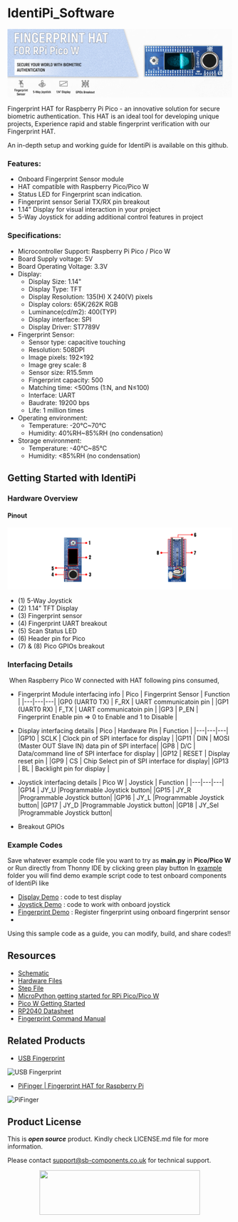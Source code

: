 # IdentiPi_Software

<img src="https://github.com/sbcshop/IdentiPi_Software/blob/main/images/IdentiPi_banner.jpg">

Fingerprint HAT for Raspberry Pi Pico - an innovative solution for secure biometric authentication. This HAT is an ideal tool for developing unique projects, Experience rapid and stable fingerprint verification with our Fingerprint HAT.

An in-depth setup and working guide for IdentiPi is available on this github. 

### Features:
- Onboard Fingerprint Sensor module
- HAT compatible with Raspberry Pico/Pico W 
- Status LED for Fingerprint scan indication.
- Fingerprint sensor Serial TX/RX pin breakout 
- 1.14” Display for visual interaction in your project
- 5-Way Joystick for adding additional control features in project


### Specifications:
- Microcontroller Support: Raspberry Pi Pico / Pico W
- Board Supply voltage: 5V
- Board Operating Voltage: 3.3V
- Display:
 	* Display Size: 1.14"
 	* Display Type: TFT
 	* Display Resolution:  135(H) X 240(V) pixels
 	* Display colors: 65K/262K RGB
 	* Luminance(cd/m2): 400(TYP)
 	* Display interface: SPI
 	* Display Driver: ST7789V
- Fingerprint Sensor:
  * Sensor type: capacitive touching
  * Resolution: 508DPI
  * Image pixels: 192×192
  * Image grey scale: 8
  * Sensor size: R15.5mm
  * Fingerprint capacity: 500
  * Matching time: <500ms (1:N, and N≤100)
  * Interface: UART
  * Baudrate: 19200 bps
  * Life: 1 million times
- Operating environment:
 	* Temperature: -20°C~70°C
 	* Humidity: 40%RH~85%RH (no condensation)
- Storage environment:
 	* Temperature: -40°C~85°C
 	* Humidity: <85%RH (no condensation)


## Getting Started with IdentiPi
### Hardware Overview
#### Pinout

<img src="https://github.com/sbcshop/IdentiPi_Software/blob/main/images/IdentiPi_pinout.jpg">

- (1) 5-Way Joystick
- (2) 1.14” TFT Display
- (3) Fingerprint sensor
- (4) Fingerprint UART breakout
- (5) Scan Status LED
- (6) Header pin for Pico 
- (7) & (8) Pico GPIOs breakout 

### Interfacing Details

<img src="">
When Raspberry Pico W connected with HAT following pins consumed,  

- Fingerprint Module interfacing info
  | Pico | Fingerprint Sensor | Function |
  |---|---|---|
  |GP0 (UART0 TX) | F_RX | UART communicatoin pin |
  |GP1 (UART0 RX) | F_TX | UART communicatoin pin |
  |GP3 | P_EN | Fingerprint Enable pin => 0 to Enable and 1 to Disable | 

- Display interfacing details
  | Pico | Hardware Pin | Function |
  |---|---|---|
  |GP10 | SCLK | Clock pin of SPI interface for display |
  |GP11 | DIN  | MOSI (Master OUT Slave IN) data pin of SPI interface|
  |GP8 | D/C | Data/command line of SPI interface for display |
  |GP12 | RESET | Display reset pin |
  |GP9 | CS   | Chip Select pin of SPI interface for display| 
  |GP13 | BL | Backlight pin for display |

- Joystick interfacing details
  | Pico W | Joystick | Function |
  |---|---|---|
  |GP14 | JY_U |Programmable Joystick button|
  |GP15 | JY_R |Programmable Joystick button|
  |GP16 | JY_L |Programmable Joystick button|
  |GP17 | JY_D |Programmable Joystick button|
  |GP18 | JY_Sel |Programmable Joystick button|
  
 
- Breakout GPIOs
  
<!-- 
### 1. Step to install boot Firmware
   - Every IdentiPi board will be provided with boot firmware already installed, so you can skip this step and directly go to [step 2](https://github.com/sbcshop/PiBeam_Software#2-onboard-led-blink).
   - If in case you want to install firmware for your PiBeam, Push and hold the BOOT button and plug your PiBeam into the USB port of your computer. Release the BOOT button after your PiBeam is connected to USB port.
   - It will mount as a Mass Storage Device called RPI-RP2.
   - Drag and drop the MicroPython UF2 - [PiBeam_firmware](https://github.com/sbcshop/PiBeam_Software/blob/main/PiBeam_firmware.uf2) file provided in this github onto the RPI-RP2 volume. Your PiBeam will reboot. You are now running MicroPython on PiBeam.
   - If you want to use PiBeam as HID then you will have to install other boot firmware, instruction provided on [link](https://github.com/sbcshop/PiBeam_Software/edit/main/examples/HID_example_circuitpython/) 

### 2. Onboard LED Blink 
   - Download **Thonny IDE** from [Download link](https://thonny.org/) as per your OS and install it.
   - Once done start **Thonny IDE application**, Connect PiBeam to laptop/PC.
   - Select device at the bottom right with a suitable COM port, as shown in the below figure. You might get a different COM port.
   - Write simple onboard blink Python code or [Download Led blink code](https://github.com/sbcshop/PiBeam_Software/blob/main/examples/onboardLED_demo.py), then click on the green run button to make your script run on PiBeam. Make sure that you have also saved [PiBeam Library](https://github.com/sbcshop/PiBeam_Software/blob/main/examples/PiBeam.py) file to device to avoid any execution error.
     
      <img src= "https://github.com/sbcshop/PiBeam_Software/blob/main/images/LED_blink.png" />
     
     Now that we've reached this point, you're executing your script through Thonny IDE, so if you unplug PiBeam, it will stop running. To run your script without using an IDE, simply power up PiBeam and it should run your script, go to step 3.

### 3. How to move your script on PiBeam
   - Click on File -> Save Copy -> select Raspberry Pi Pico , Then save file as **main.py**
     
      <img src="https://github.com/sbcshop/3.2_Touchsy_Pico_W_Resistive_Software/blob/main/images/transfer_script_pico.gif" />
   
      In similar way you can add various python code files to Pico of PiBeam. Also you can try out sample codes given here in [examples folder](https://github.com/sbcshop/PiBeam_Software/tree/main/examples). 
   
   - But in case if you want to move multiple files at one go, example suppose you are interested to save library files folder, below image demonstrate that
     
      <img src="https://github.com/sbcshop/3.2_Touchsy_Pico_W_Capacitive_Software/blob/main/images/multiple_file_transfer.gif" />
   - Here, we need only one library file [PiBeam.py](https://github.com/sbcshop/PiBeam_Software/blob/main/examples/PiBeam.py) for most of our code to try out, so move this to PiBeam with default name

   
-->

### Example Codes
   Save whatever example code file you want to try as **main.py** in **Pico/Pico W** or Run directly from Thonny IDE by clicking green play button
   In [example](https://github.com/sbcshop/PiBeam_Software/tree/main/examples) folder you will find demo example script code to test onboard components of IdentiPi like 
   - [Display Demo](https://github.com/sbcshop/PiBeam_Software/blob/main/examples/button_demo.py) : code to test display
   - [Joystick Demo](https://github.com/sbcshop/PiBeam_Software/blob/main/examples/sdcard_demo.py) : code to work with onboard joystick
   - [Fingerprint Demo](https://github.com/sbcshop/PiBeam_Software/blob/main/examples/transmitter_demo.py) : Register fingerprint using onboard fingerprint sensor 
   - 
   
   Using this sample code as a guide, you can modify, build, and share codes!!  


## Resources
  * [Schematic](https://github.com/sbcshop/IdentiPi_Hardware/blob/main/Design%20Data/Sch%20IdentiPi.pdf)
  * [Hardware Files](https://github.com/sbcshop/IdentiPi_Hardware)
  * [Step File](https://github.com/sbcshop/IdentiPi_Hardware/blob/main/Mechanical%20Data/IdentiPi.step)
  * [MicroPython getting started for RPi Pico/Pico W](https://docs.micropython.org/en/latest/rp2/quickref.html)
  * [Pico W Getting Started](https://projects.raspberrypi.org/en/projects/get-started-pico-w)
  * [RP2040 Datasheet](https://datasheets.raspberrypi.com/pico/pico-datasheet.pdf)
  * [Fingerprint Command Manual](https://github.com/sbcshop/IdentiPi_Software/blob/main/documents/Fingerprint%20Sensor%20Command%20Manual.docx.pdf)

## Related Products
  * [USB Fingerprint](https://shop.sb-components.co.uk/products/usb-fingerprint?_pos=1&_sid=1a14e781e&_ss=r) 

 ![USB Fingerprint](https://shop.sb-components.co.uk/cdn/shop/products/usbfingerprintboard.png?v=1627629405&width=300)
 
 * [PiFinger | Fingerprint HAT for Raspberry Pi](https://shop.sb-components.co.uk/products/pifinger-fingerprint-hat-for-raspberry-pi?_pos=1&_sid=1b596a7b4&_ss=r)
 
 ![PiFinger](https://shop.sb-components.co.uk/cdn/shop/products/FingerprintforRaspberryPi.png?v=1615200690&width=300)
 
## Product License

This is ***open source*** product. Kindly check LICENSE.md file for more information.

Please contact support@sb-components.co.uk for technical support.
<p align="center">
  <img width="360" height="100" src="https://cdn.shopify.com/s/files/1/1217/2104/files/Logo_sb_component_3.png?v=1666086771&width=300">
</p>
